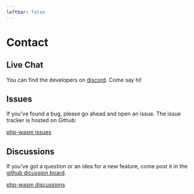 ```yaml
---
leftbar: false
---
```

# Contact

## Live Chat

You can find the developers on [discord](https://discord.com/invite/j8VZzju7gJ). Come say hi!

## Issues

If you've found a bug, please go ahead and open an issue. The issue tracker is hosted on Github:

[php-wasm issues](https://github.com/seanmorris/php-wasm/issues)

## Discussions

If you've got a question or an idea for a new feature, come post it in the [github dicussion board](https://github.com/seanmorris/php-wasm/discussions).

[php-wasm discussions](https://github.com/seanmorris/php-wasm/discussions)

